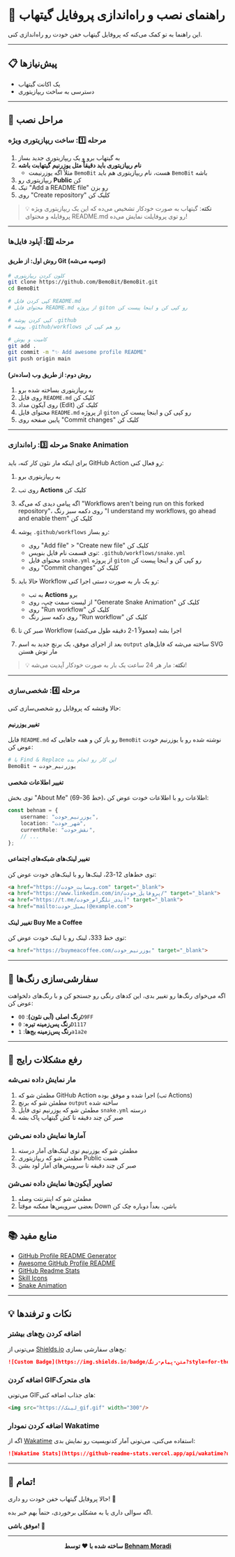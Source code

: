# 🚀 راهنمای نصب و راه‌اندازی پروفایل گیتهاب

این راهنما به تو کمک می‌کنه که پروفایل گیتهاب خفن خودت رو راه‌اندازی کنی.

---

## 📋 پیش‌نیازها

- یک اکانت گیتهاب
- دسترسی به ساخت ریپازیتوری

---

## 🎯 مراحل نصب

### مرحله 1️⃣: ساخت ریپازیتوری ویژه

1. به گیتهاب برو و یک ریپازیتوری جدید بساز
2. **نام ریپازیتوری باید دقیقاً مثل یوزرنیم گیتهابت باشه**
   - مثلاً اگه یوزرنیمت `BemoBit` هست، نام ریپازیتوری هم باید `BemoBit` باشه
3. ریپازیتوری رو **Public** کن
4. تیک "Add a README file" رو بزن
5. روی "Create repository" کلیک کن

> 💡 **نکته**: گیتهاب به صورت خودکار تشخیص می‌ده که این یک ریپازیتوری ویژه پروفایله و محتوای README.md رو توی پروفایلت نمایش می‌ده!

---

### مرحله 2️⃣: آپلود فایل‌ها

#### روش اول: از طریق Git (توصیه می‌شه)

```bash
# کلون کردن ریپازیتوری
git clone https://github.com/BemoBit/BemoBit.git
cd BemoBit

# کپی کردن فایل README.md
# محتوای فایل README.md از پروژه giton رو کپی کن و اینجا پیست کن

# کپی کردن پوشه .github
# پوشه .github/workflows رو هم کپی کن

# کامیت و پوش
git add .
git commit -m "✨ Add awesome profile README"
git push origin main
```

#### روش دوم: از طریق وب (ساده‌تر)

1. به ریپازیتوری بساخته شده برو
2. روی فایل `README.md` کلیک کن
3. روی آیکون مداد (Edit) کلیک کن
4. محتوای فایل `README.md` از پروژه `giton` رو کپی کن و اینجا پیست کن
5. پایین صفحه روی "Commit changes" کلیک کن

---

### مرحله 3️⃣: راه‌اندازی Snake Animation

برای اینکه مار نئون کار کنه، باید GitHub Action رو فعال کنی:

1. به ریپازیتوری برو
2. روی تب **Actions** کلیک کن
3. اگه پیامی دیدی که می‌گه "Workflows aren't being run on this forked repository"، روی دکمه سبز رنگ "I understand my workflows, go ahead and enable them" کلیک کن
4. پوشه `.github/workflows` رو بساز:
   - روی "Add file" > "Create new file" کلیک کن
   - توی قسمت نام فایل بنویس: `.github/workflows/snake.yml`
   - محتوای فایل `snake.yml` از پروژه `giton` رو کپی کن و اینجا پیست کن
   - روی "Commit changes" کلیک کن

5. حالا باید Workflow رو یک بار به صورت دستی اجرا کنی:
   - به تب **Actions** برو
   - از لیست سمت چپ، روی "Generate Snake Animation" کلیک کن
   - روی "Run workflow" کلیک کن
   - روی دکمه سبز رنگ "Run workflow" کلیک کن

6. صبر کن تا Workflow اجرا بشه (معمولاً 1-2 دقیقه طول می‌کشه)
7. بعد از اجرای موفق، یک برنچ جدید به اسم `output` ساخته می‌شه که فایل‌های SVG مار توش هستن

> 💡 **نکته**: مار هر 24 ساعت یک بار به صورت خودکار آپدیت می‌شه!

---

### مرحله 4️⃣: شخصی‌سازی

حالا وقتشه که پروفایل رو شخصی‌سازی کنی:

#### تغییر یوزرنیم

فایل `README.md` رو باز کن و همه جاهایی که `BemoBit` نوشته شده رو با یوزرنیم خودت عوض کن:

```bash
# با Find & Replace این کار رو انجام بده
BemoBit → یوزرنیم_خودت
```

#### تغییر اطلاعات شخصی

توی بخش "About Me" (خط 36-69)، اطلاعات رو با اطلاعات خودت عوض کن:

```typescript
const behnam = {
    username: "یوزرنیم_خودت",
    location: "شهر_خودت",
    currentRole: "نقش_خودت",
    // ...
};
```

#### تغییر لینک‌های شبکه‌های اجتماعی

توی خط‌های 12-23، لینک‌ها رو با لینک‌های خودت عوض کن:

```html
<a href="https://وب‌سایت_خودت.com" target="_blank">
<a href="https://www.linkedin.com/in/پروفایل_خودت/" target="_blank">
<a href="https://t.me/آیدی_تلگرام_خودت" target="_blank">
<a href="mailto:ایمیل_خودت@example.com">
```

#### تغییر لینک Buy Me a Coffee

توی خط 333، لینک رو با لینک خودت عوض کن:

```html
<a href="https://buymeacoffee.com/یوزرنیم_خودت" target="_blank">
```

---

## 🎨 سفارشی‌سازی رنگ‌ها

اگه می‌خوای رنگ‌ها رو تغییر بدی، این کدهای رنگی رو جستجو کن و با رنگ‌های دلخواهت عوض کن:

- **رنگ اصلی (آبی نئون)**: `00D9FF`
- **رنگ پس‌زمینه تیره**: `0D1117`
- **رنگ پس‌زمینه بج‌ها**: `1a1a2e`

---

## 🐛 رفع مشکلات رایج

### مار نمایش داده نمی‌شه

1. مطمئن شو که GitHub Action اجرا شده و موفق بوده (تب Actions)
2. مطمئن شو که برنچ `output` ساخته شده
3. مطمئن شو که یوزرنیم توی فایل `snake.yml` درسته
4. صبر کن چند دقیقه تا کش گیتهاب پاک بشه

### آمارها نمایش داده نمی‌شن

1. مطمئن شو که یوزرنیم توی لینک‌های آمار درسته
2. مطمئن شو که ریپازیتوری Public هست
3. صبر کن چند دقیقه تا سرویس‌های آمار لود بشن

### تصاویر آیکون‌ها نمایش داده نمی‌شن

1. مطمئن شو که اینترنتت وصله
2. بعضی سرویس‌ها ممکنه موقتاً Down باشن، بعداً دوباره چک کن

---

## 📚 منابع مفید

- [GitHub Profile README Generator](https://rahuldkjain.github.io/gh-profile-readme-generator/)
- [Awesome GitHub Profile README](https://github.com/abhisheknaiidu/awesome-github-profile-readme)
- [GitHub Readme Stats](https://github.com/anuraghazra/github-readme-stats)
- [Skill Icons](https://github.com/tandpfun/skill-icons)
- [Snake Animation](https://github.com/Platane/snk)

---

## 💡 نکات و ترفندها

### اضافه کردن بج‌های بیشتر

می‌تونی از [Shields.io](https://shields.io/) بج‌های سفارشی بسازی:

```markdown
![Custom Badge](https://img.shields.io/badge/متن-پیام-رنگ?style=for-the-badge)
```

### اضافه کردن GIF‌های متحرک

می‌تونی GIF‌های جذاب اضافه کنی:

```markdown
<img src="https://لینک_gif.gif" width="300"/>
```

### اضافه کردن نمودار Wakatime

اگه از [Wakatime](https://wakatime.com/) استفاده می‌کنی، می‌تونی آمار کدنویسیت رو نمایش بدی:

```markdown
![Wakatime Stats](https://github-readme-stats.vercel.app/api/wakatime?username=یوزرنیم_wakatime)
```

---

## 🎉 تمام!

حالا پروفایل گیتهاب خفن خودت رو داری! 🚀

اگه سوالی داری یا به مشکلی برخوردی، حتماً بهم خبر بده.

**موفق باشی! 💙**

---

<div align="center">

**ساخته شده با ❤️ توسط [Behnam Moradi](https://behnammoradi.com)**

</div>

